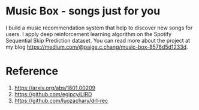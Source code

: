 # Music Box - songs just for you

I build a music recommendation system that help to discover new songs for users. I apply deep reinforcement learning algorithm on the Spotify Sequential Skip Prediction dataset. You can read more about the project at my blog https://medium.com/@paige.c.chang/music-box-8576d5d1233d.


# Reference
1. https://arxiv.org/abs/1801.00209
2. https://github.com/egipcy/LIRD
3. https://github.com/luozachary/drl-rec
